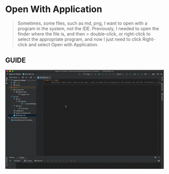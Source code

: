 # Open With Application
> Sometimes, some files, such as md, png, I want to open with a program in the system, 
> not the IDE. Previously, I needed to open the finder where the file is, and then > double-click, 
> or right-click to select the appropriate program, 
> and now I just need to click Right-click and select Open with Application.

## GUIDE

![](./docs/screenshot.gif)

